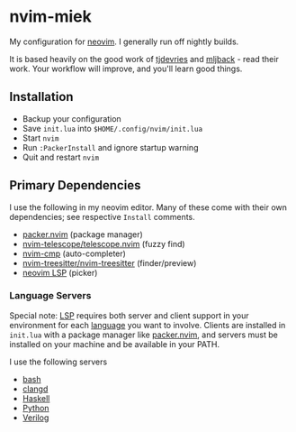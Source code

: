 # nvim-miek
My configuration for [neovim](https://github.com/neovim/neovim).  I generally run off nightly builds.

It is based heavily on the good work of [tjdevries](https://github.com/tjdevries) and
 [mljback](https://github.com/mjlbach) - read their work. Your workflow will improve, and you'll learn good things.

## Installation
  - Backup your configuration
  - Save `init.lua` into `$HOME/.config/nvim/init.lua`
  - Start `nvim`
  - Run `:PackerInstall` and ignore startup warning
  - Quit and restart `nvim`

## Primary Dependencies
I use the following in my neovim editor. Many of these come with their own dependencies; see respective `Install` comments.
  - [packer.nvim](https://github.com/wbthomason/packer.nvim) (package manager)
  - [nvim-telescope/telescope.nvim](https://github.com/nvim-telescope/telescope.nvim) (fuzzy find)
  - [nvim-cmp](https://github.com/hrsh7th/nvim-cmp)  (auto-completer)
  - [nvim-treesitter/nvim-treesitter](https://github.com/nvim-treesitter/nvim-treesitter) (finder/preview)
  - [neovim LSP]( https://neovim.io/doc/user/lsp.html) (picker)

### Language Servers
Special note: [LSP](https://langserver.org) requires both server and client support in your 
environment for each [language](https://microsoft.github.io/language-server-protocol/implementors/servers/) you want to involve.
Clients are installed in `init.lua` with a package manager like [packer.nvim](https://github.com/wbthomason/packer.nvim),
and servers must be installed on your machine and be available in your PATH.

I use the following servers
  - [bash](https://github.com/bash-lsp/bash-language-server)
  - [clangd](https://clangd.llvm.org/installation)
  - [Haskell](https://haskell-language-server.readthedocs.io/en/latest/)
  - [Python](https://github.com/python-lsp/python-lsp-server)
  - [Verilog](https://github.com/dalance/svls/releases/tag/v0.1.28)

